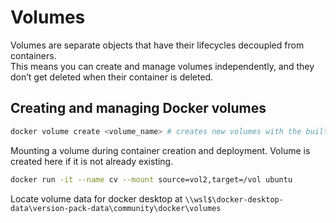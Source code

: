 # Volumes
Volumes are separate objects that have their lifecycles decoupled from containers.\
This means you can create and manage volumes independently, and they don’t get deleted when their container is deleted.

## Creating and managing Docker volumes
```bash
docker volume create <volume_name> # creates new volumes with the built-in local driver.
```
Mounting a volume during container creation and deployment. Volume is created here if it is not already existing.
```bash
docker run -it --name cv --mount source=vol2,target=/vol ubuntu
```
Locate volume data for docker desktop at `\\wsl$\docker-desktop-data\version-pack-data\community\docker\volumes`
